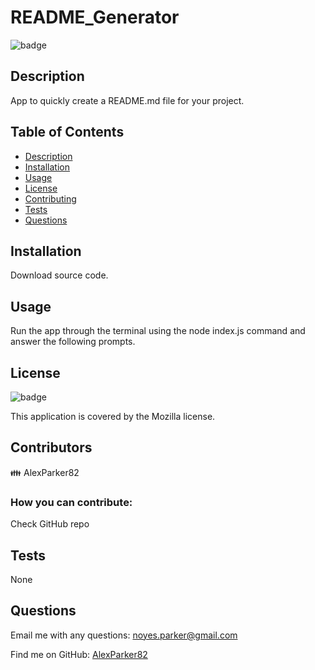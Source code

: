 # **README_Generator**
      
![badge](https://img.shields.io/badge/License-MPL%202.0-brightgreen.svg)

## Description
App to quickly create a README.md file for your project.

## Table of Contents
- [Description](#description)
- [Installation](#installation)
- [Usage](#usage)
- [License](#license)
- [Contributing](#contributing)
- [Tests](#tests)
- [Questions](#questions)

## Installation
Download source code.

## Usage
Run the app through the terminal using the node index.js command and answer the following prompts.

## License
![badge](https://img.shields.io/badge/License-MPL%202.0-brightgreen.svg)
    
This application is covered by the Mozilla license. 

## Contributors
👪 AlexParker82

### How you can contribute:
Check GitHub repo

## Tests
None

## Questions

Email me with any questions: noyes.parker@gmail.com

Find me on GitHub: [AlexParker82](https://github.com/AlexParker82)